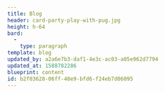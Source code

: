```yaml
---
title: Blog
header: card-party-play-with-pug.jpg
height: h-64
bard:
  -
    type: paragraph
template: blog
updated_by: a2a6e7b3-daf1-4e3c-ac03-a05e962d7794
updated_at: 1588782286
blueprint: content
id: b2f03628-06ff-48e9-bfd6-f24eb7d06095
---
```

